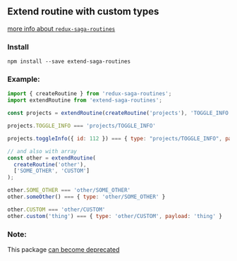 ## Extend routine with custom types

[more info about `redux-saga-routines`](https://www.npmjs.com/package/redux-saga-routines)
### Install 

```
npm install --save extend-saga-routines
```

### Example:
```js
import { createRoutine } from 'redux-saga-routines';
import extendRoutine from 'extend-saga-routines';

const projects = extendRoutine(createRoutine('projects'), 'TOGGLE_INFO');

projects.TOGGLE_INFO === 'projects/TOGGLE_INFO'

projects.toggleInfo({ id: 112 }) === { type: "projects/TOGGLE_INFO", payload: { id: 112 } }

// and also with array
const other = extendRoutine(
  createRoutine('other'),
  ['SOME_OTHER', 'CUSTOM']
);

other.SOME_OTHER === 'other/SOME_OTHER'
other.someOther() === { type: 'other/SOME_OTHER' }

other.CUSTOM === 'other/CUSTOM'
other.custom('thing') === { type: 'other/CUSTOM', payload: 'thing' }
```

### Note:
This package [can become deprecated](https://github.com/afitiskin/redux-saga-routines/pull/59)